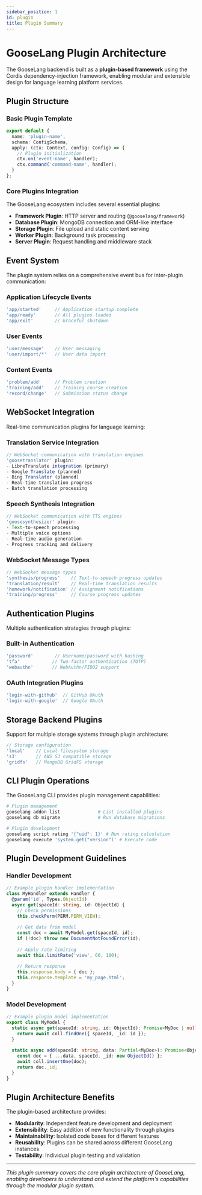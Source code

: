 ```yaml
---
sidebar_position: 1
id: plugin
title: Plugin Summary
---
```


# GooseLang Plugin Architecture

The GooseLang backend is built as a **plugin-based framework** using the Cordis dependency-injection framework, enabling modular and extensible design for language learning platform services.

## Plugin Structure

### Basic Plugin Template

```typescript
export default {
  name: 'plugin-name',
  schema: ConfigSchema,
  apply: (ctx: Context, config: Config) => {
    // Plugin initialization
    ctx.on('event-name', handler);
    ctx.command('command-name', handler);
  }
};
```

### Core Plugins Integration

The GooseLang ecosystem includes several essential plugins:

- **Framework Plugin**: HTTP server and routing (`@gooselang/framework`)
- **Database Plugin**: MongoDB connection and ORM-like interface
- **Storage Plugin**: File upload and static content serving
- **Worker Plugin**: Background task processing
- **Server Plugin**: Request handling and middleware stack

## Event System

The plugin system relies on a comprehensive event bus for inter-plugin communication:

### Application Lifecycle Events

```typescript
'app/started'     // Application startup complete
'app/ready'       // All plugins loaded
'app/exit'        // Graceful shutdown
```

### User Events

```typescript
'user/message'    // User messaging
'user/import/*'   // User data import
```

### Content Events

```typescript
'problem/add'     // Problem creation
'training/add'    // Training course creation
'record/change'   // Submission status change
```

## WebSocket Integration

Real-time communication plugins for language learning:

### Translation Service Integration

```typescript
// WebSocket communication with translation engines
'goosetranslator' plugin:
- LibreTranslate integration (primary)
- Google Translate (planned)
- Bing Translator (planned)
- Real-time translation progress
- Batch translation processing
```

### Speech Synthesis Integration

```typescript
// WebSocket communication with TTS engines
'goosesynthesizer' plugin:
- Text-to-speech processing
- Multiple voice options
- Real-time audio generation
- Progress tracking and delivery
```

### WebSocket Message Types

```typescript
// WebSocket message types
'synthesis/progress'    // Text-to-speech progress updates
'translation/result'    // Real-time translation results
'homework/notification' // Assignment notifications
'training/progress'     // Course progress updates
```

## Authentication Plugins

Multiple authentication strategies through plugins:

### Built-in Authentication

```typescript
'password'        // Username/password with hashing
'tfa'            // Two-factor authentication (TOTP)
'webauthn'       // WebAuthn/FIDO2 support
```

### OAuth Integration Plugins

```typescript
'login-with-github'  // GitHub OAuth
'login-with-google'  // Google OAuth
```

## Storage Backend Plugins

Support for multiple storage systems through plugin architecture:

```typescript
// Storage configuration
'local'    // Local filesystem storage
's3'       // AWS S3 compatible storage
'gridfs'   // MongoDB GridFS storage
```

## CLI Plugin Operations

The GooseLang CLI provides plugin management capabilities:

```bash
# Plugin management
gooselang addon list              # List installed plugins
gooselang db migrate              # Run database migrations

# Plugin development
gooselang script rating '{"uid": 1}' # Run rating calculation
gooselang execute 'system.get("version")' # Execute code
```

## Plugin Development Guidelines

### Handler Development

```typescript
// Example plugin handler implementation
class MyHandler extends Handler {
  @param('id', Types.ObjectId)
  async get(spaceId: string, id: ObjectId) {
    // Check permissions
    this.checkPerm(PERM.PERM_VIEW);
    
    // Get data from model
    const doc = await MyModel.get(spaceId, id);
    if (!doc) throw new DocumentNotFoundError(id);
    
    // Apply rate limiting
    await this.limitRate('view', 60, 100);
    
    // Return response
    this.response.body = { doc };
    this.response.template = 'my_page.html';
  }
}
```

### Model Development

```typescript
// Example plugin model implementation
export class MyModel {
  static async get(spaceId: string, id: ObjectId): Promise<MyDoc | null> {
    return await coll.findOne({ spaceId, _id: id });
  }
  
  static async add(spaceId: string, data: Partial<MyDoc>): Promise<ObjectId> {
    const doc = { ...data, spaceId, _id: new ObjectId() };
    await coll.insertOne(doc);
    return doc._id;
  }
}
```

## Plugin Architecture Benefits

The plugin-based architecture provides:

- **Modularity**: Independent feature development and deployment
- **Extensibility**: Easy addition of new functionality through plugins
- **Maintainability**: Isolated code bases for different features
- **Reusability**: Plugins can be shared across different GooseLang instances
- **Testability**: Individual plugin testing and validation

---

*This plugin summary covers the core plugin architecture of GooseLang, enabling developers to understand and extend the platform's capabilities through the modular plugin system.*